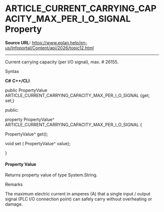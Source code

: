 # ARTICLE_CURRENT_CARRYING_CAPACITY_MAX_PER_I_O_SIGNAL Property

**Source URL:** https://www.eplan.help/en-us/Infoportal/Content/api/2026/topic12.html

---

Current carrying capacity (per I/O signal), max. # 26155.

Syntax

**C#**
**C++/CLI**


public PropertyValue ARTICLE_CURRENT_CARRYING_CAPACITY_MAX_PER_I_O_SIGNAL {get; set;}

public:

property PropertyValue^ ARTICLE_CURRENT_CARRYING_CAPACITY_MAX_PER_I_O_SIGNAL {

   PropertyValue^ get();

   void set (    PropertyValue^ value);

}


#### Property Value

Returns property value of type System.String.

Remarks

The maximum electric current in amperes (A) that a single input / output signal (PLC I/O connection point) can safely carry without overheating or damage.

